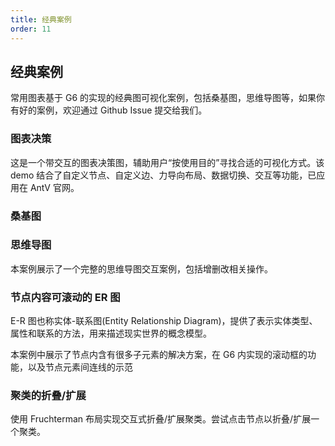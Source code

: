 ```yaml
---
title: 经典案例
order: 11
---
```


## 经典案例

常用图表基于 G6 的实现的经典图可视化案例，包括桑基图，思维导图等，如果你有好的案例，欢迎通过 Github Issue 提交给我们。

### 图表决策

这是一个带交互的图表决策图，辅助用户“按使用目的”寻找合适的可视化方式。该 demo 结合了自定义节点、自定义边、力导向布局、数据切换、交互等功能，已应用在 AntV 官网。

### 桑基图

### 思维导图

本案例展示了一个完整的思维导图交互案例，包括增删改相关操作。

### 节点内容可滚动的 ER 图

E-R 图也称实体-联系图(Entity Relationship Diagram)，提供了表示实体类型、属性和联系的方法，用来描述现实世界的概念模型。

本案例中展示了节点内含有很多子元素的解决方案，在 G6 内实现的滚动框的功能，以及节点元素间连线的示范

### 聚类的折叠/扩展

使用 Fruchterman 布局实现交互式折叠/扩展聚类。尝试点击节点以折叠/扩展一个聚类。
